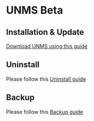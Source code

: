# UNMS Beta

## Installation & Update
[Download UNMS using this guide](https://github.com/Ubiquiti-App/UNMS/wiki/Installation-guide)

## Uninstall
Please follow this [Uninstall guide](https://github.com/Ubiquiti-App/UNMS/wiki/Uninstall-guide)

## Backup
Please follow this [Backup guide](https://github.com/Ubiquiti-App/UNMS/wiki/Data-backup)
